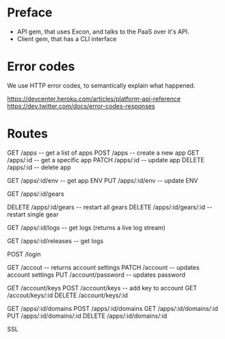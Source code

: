 # Preface

- API gem, that uses Excon, and talks to the PaaS over it's API.
- Client gem, that has a CLI interface

# Error codes

We use HTTP error codes, to semantically explain what happened.

https://devcenter.heroku.com/articles/platform-api-reference
https://dev.twitter.com/docs/error-codes-responses

# Routes

GET /apps             -- get a list of apps
POST /apps            -- create a new app
GET /apps/:id         -- get a specific app
PATCH /apps/:id       -- update app
DELETE /apps/:id      -- delete app

GET /apps/:id/env     -- get app ENV
PUT /apps/:id/env     -- update ENV

GET /apps/:id/gears

DELETE /apps/:id/gears     -- restart all gears
DELETE /apps/:id/gears/:id -- restart single gear

GET /apps/:id/logs     -- get logs (returns a live log stream)

GET /apps/:id/releases -- get logs

POST /login

GET /accout           -- returns account settings
PATCH /account        -- updates account settings
PUT /account/password -- updates password

GET /account/keys
POST /account/keys     -- add key to account
GET /accout/keys/:id
DELETE /account/keys/:id


GET /apps/:id/domains
POST /apps/:id/domains
GET /apps/:id/domains/:id
PUT /apps/:id/domains/:id
DELETE /apps/:id/domains/:id

SSL